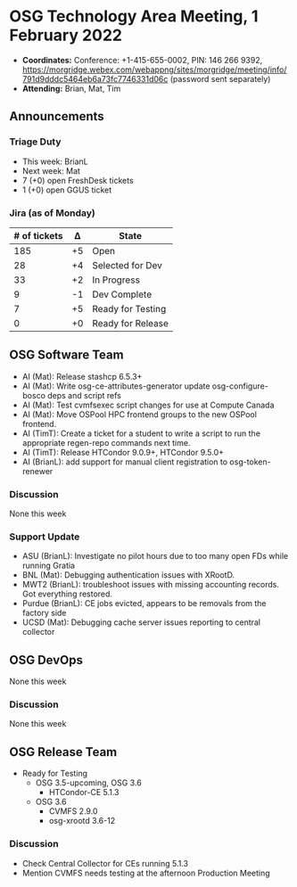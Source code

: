 # OSG Technology Area Meeting, 1 February 2022

-   **Coordinates:** Conference: +1-415-655-0002, PIN: 146 266 9392,
    <https://morgridge.webex.com/webappng/sites/morgridge/meeting/info/791d9dddc5464eb6a73fc7746331d06c> (password sent separately)
-   **Attending:** Brian, Mat, Tim

## Announcements


### Triage Duty

-   This week: BrianL
-   Next week: Mat
-   7 (+0) open FreshDesk tickets
-   1 (+0) open GGUS ticket

### Jira (as of Monday)

| # of tickets | &Delta; | State             |
|--------------|---------|-------------------|
| 185          | +5      | Open              |
| 28           | +4      | Selected for Dev  |
| 33           | +2      | In Progress       |
| 9            | -1      | Dev Complete      |
| 7            | +5      | Ready for Testing |
| 0            | +0      | Ready for Release |

## OSG Software Team

-   AI (Mat): Release stashcp 6.5.3+
-   AI (Mat): Write osg-ce-attributes-generator update osg-configure-bosco deps and script refs
-   AI (Mat): Test cvmfsexec script changes for use at Compute Canada
-   AI (Mat): Move OSPool HPC frontend groups to the new OSPool frontend.
-   AI (TimT): Create a ticket for a student to write a script to run the appropriate regen-repo commands next time.
-   AI (TimT): Release HTCondor 9.0.9+, HTCondor 9.5.0+
-   AI (BrianL): add support for manual client registration to osg-token-renewer

### Discussion

None this week

### Support Update

-   ASU (BrianL): Investigate no pilot hours due to too many open FDs while running Gratia
-   BNL (Mat): Debugging authentication issues with XRootD.
-   MWT2 (BrianL): troubleshoot issues with missing accounting records. Got everything restored.
-   Purdue (BrianL): CE jobs evicted, appears to be removals from the factory side
-   UCSD (Mat): Debugging cache server issues reporting to central collector

## OSG DevOps

None this week

### Discussion

None this week

## OSG Release Team

-   Ready for Testing
    -   OSG 3.5-upcoming, OSG 3.6
        -   HTCondor-CE 5.1.3
    -   OSG 3.6
        -   CVMFS 2.9.0
        -   osg-xrootd 3.6-12

### Discussion

-   Check Central Collector for CEs running 5.1.3
-   Mention CVMFS needs testing at the afternoon Production Meeting
